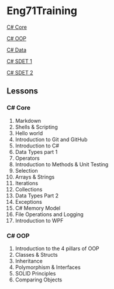 # Eng71Training

[C# Core](https://github.com/Dragonkid1996/Eng71Training/tree/main/1.Core)



[C# OOP](https://github.com/Dragonkid1996/Eng71Training/tree/main/2.OOP)



[C# Data](https://github.com/Dragonkid1996/Eng71Training/tree/main/3.Data)



[C# SDET 1]()



[C# SDET 2]()



## Lessons

### C# Core

1. Markdown
2. Shells & Scripting
3. Hello world
4. Introduction to Git and GitHub
5. Introduction to C#
6. Data Types part 1
7. Operators
8. Introduction to Methods & Unit Testing
9. Selection
10. Arrays & Strings
11. Iterations
12. Collections
13. Data Types Part 2
14. Exceptions
15. C# Memory Model
16. File Operations and Logging
17. Introduction to WPF



### C# OOP

1. Introduction to the 4 pillars of OOP
2. Classes & Structs
3. Inheritance
4. Polymorphism & Interfaces
5. SOLID Principles
6. Comparing Objects